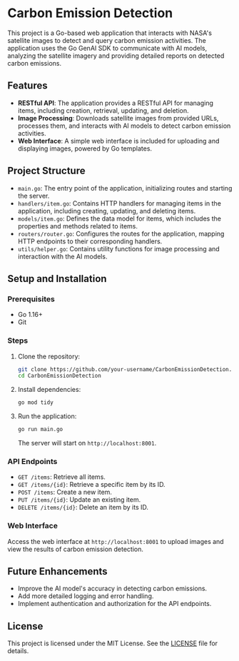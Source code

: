 # Carbon Emission Detection

This project is a Go-based web application that interacts with NASA's satellite images to detect and query carbon emission activities. The application uses the Go GenAI SDK to communicate with AI models, analyzing the satellite imagery and providing detailed reports on detected carbon emissions.

## Features

- **RESTful API**: The application provides a RESTful API for managing items, including creation, retrieval, updating, and deletion.
- **Image Processing**: Downloads satellite images from provided URLs, processes them, and interacts with AI models to detect carbon emission activities.
- **Web Interface**: A simple web interface is included for uploading and displaying images, powered by Go templates.

## Project Structure

- `main.go`: The entry point of the application, initializing routes and starting the server.
- `handlers/item.go`: Contains HTTP handlers for managing items in the application, including creating, updating, and deleting items.
- `models/item.go`: Defines the data model for items, which includes the properties and methods related to items.
- `routers/router.go`: Configures the routes for the application, mapping HTTP endpoints to their corresponding handlers.
- `utils/helper.go`: Contains utility functions for image processing and interaction with the AI models.

## Setup and Installation

### Prerequisites

- Go 1.16+
- Git

### Steps

1. Clone the repository:

   ```bash
   git clone https://github.com/your-username/CarbonEmissionDetection.git
   cd CarbonEmissionDetection
   ```

2. Install dependencies:

   ```bash
   go mod tidy
   ```

3. Run the application:

   ```bash
   go run main.go
   ```

   The server will start on `http://localhost:8001`.

### API Endpoints

- `GET /items`: Retrieve all items.
- `GET /items/{id}`: Retrieve a specific item by its ID.
- `POST /items`: Create a new item.
- `PUT /items/{id}`: Update an existing item.
- `DELETE /items/{id}`: Delete an item by its ID.

### Web Interface

Access the web interface at `http://localhost:8001` to upload images and view the results of carbon emission detection.

## Future Enhancements

- Improve the AI model's accuracy in detecting carbon emissions.
- Add more detailed logging and error handling.
- Implement authentication and authorization for the API endpoints.

## License

This project is licensed under the MIT License. See the [LICENSE](LICENSE) file for details.
